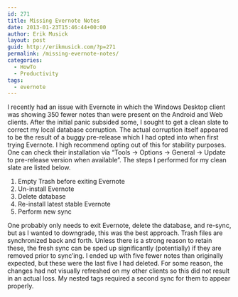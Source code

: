 ```yaml
---
id: 271
title: Missing Evernote Notes
date: 2013-01-23T15:46:44+00:00
author: Erik Musick
layout: post
guid: http://erikmusick.com/?p=271
permalink: /missing-evernote-notes/
categories:
  - HowTo
  - Productivity
tags:
  - evernote
---
```

I recently had an issue with Evernote in which the Windows Desktop client was showing 350 fewer notes than were present on the Android and Web clients. After the initial panic subsided some, I sought to get a clean slate to correct my local database corruption. The actual corruption itself appeared to be the result of a buggy pre-release which I had opted into when first trying Evernote. I high recommend opting out of this for stability purposes. One can check their installation via &#8220;Tools -> Options -> General -> Update to pre-release version when available&#8221;. The steps I performed for my clean slate are listed below.

  1. Empty Trash before exiting Evernote
  2. Un-install Evernote
  3. Delete database
  4. Re-install latest stable Evernote
  5. Perform new sync

One probably only needs to exit Evernote, delete the database, and re-sync, but as I wanted to downgrade, this was the best approach. Trash files are synchronized back and forth. Unless there is a strong reason to retain these, the fresh sync can be sped up significantly (potentially) if they are removed prior to sync&#8217;ing. I ended up with five fewer notes than originally expected, but these were the last five I had deleted. For some reason, the changes had not visually refreshed on my other clients so this did not result in an actual loss. My nested tags required a second sync for them to appear properly.